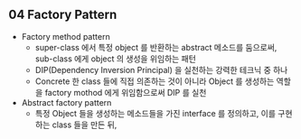 ## 04 Factory Pattern

* Factory method pattern
  - super-class 에서 특정 object 를 반환하는 abstract 메소드를 둠으로써, sub-class 에게 object 의 생성을 위임하는 패턴
  - DIP(Dependency Inversion Principal) 을 실천하는 강력한 테크닉 중 하나
  - Concrete 한 class 들에 직접 의존하는 것이 아니라 Object 를 생성하는 역할을 factory mothod 에게 위임함으로써 DIP 를 실천
* Abstract factory pattern
  - 특정 Object 들을 생성하는 메소드들을 가진 interface 를 정의하고, 이를 구현하는 class 들을 만든 뒤, 
